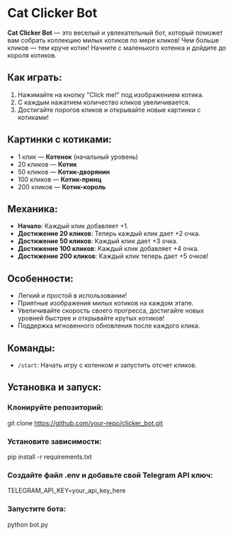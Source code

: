 # Cat Clicker Bot

**Cat Clicker Bot** — это веселый и увлекательный бот, который поможет вам собрать коллекцию милых котиков по мере кликов! Чем больше кликов — тем круче котик! Начните с маленького котенка и дойдите до короля котиков.

## Как играть:
1. Нажимайте на кнопку "Click me!" под изображением котика.
2. С каждым нажатием количество кликов увеличивается.
3. Достигайте порогов кликов и открывайте новые картинки с котиками!

## Картинки с котиками:
- 1 клик — **Котенок** (начальный уровень)
- 20 кликов — **Котик**
- 50 кликов — **Котик-дворянин**
- 100 кликов — **Котик-принц**
- 200 кликов — **Котик-король**

## Механика:
- **Начало**: Каждый клик добавляет +1.
- **Достижение 20 кликов**: Теперь каждый клик дает +2 очка.
- **Достижение 50 кликов**: Каждый клик дает +3 очка.
- **Достижение 100 кликов**: Каждый клик добавляет +4 очка.
- **Достижение 200 кликов**: Каждый клик теперь дает +5 очков!

## Особенности:
- Легкий и простой в использовании!
- Приятные изображения милых котиков на каждом этапе.
- Увеличивайте скорость своего прогресса, достигайте новых уровней быстрее и открывайте крутых котиков!
- Поддержка мгновенного обновления после каждого клика.

## Команды:
- `/start`: Начать игру с котенком и запустить отсчет кликов.

## Установка и запуск:

### Клонируйте репозиторий:

git clone https://github.com/your-repo/clicker_bot.git

### Установите зависимости:

pip install -r requirements.txt

### Создайте файл .env и добавьте свой Telegram API ключ:

TELEGRAM_API_KEY=your_api_key_here

### Запустите бота:

python bot.py

